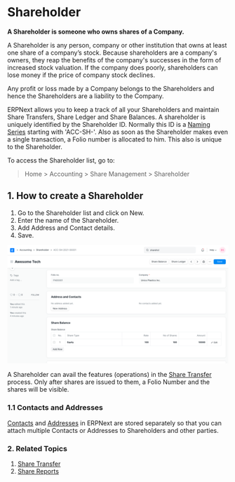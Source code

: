 
# Shareholder



**A Shareholder is someone who owns shares of a Company.**


A Shareholder is any person, company or other institution that owns at least one share of a company’s stock. Because shareholders are a company's owners, they reap the benefits of the company's successes in the form of increased stock valuation. If the company does poorly, shareholders can lose money if the price of company stock declines.


Any profit or loss made by a Company belongs to the Shareholders and hence the Shareholders are a liability to the Company.


ERPNext allows you to keep a track of all your Shareholders and maintain Share Transfers, Share Ledger and Share Balances. A shareholder is uniquely identified by the Shareholder ID. Normally this ID is a [Naming Series](/docs/en/setting-up/settings/naming-series) starting with 'ACC-SH-'. Also as soon as the Shareholder makes even a single transaction, a Folio number is allocated to him. This also is unique to the Shareholder.


To access the Shareholder list, go to:



> 
> Home > Accounting > Share Management > Shareholder
> 
> 
> 


## 1. How to create a Shareholder


1. Go to the Shareholder list and click on New.
2. Enter the name of the Shareholder.
3. Add Address and Contact details.
4. Save.


![Shareholder](/files/shareholder.png)


A Shareholder can avail the features (operations) in the [Share Transfer](/docs/en/accounts/share-transfer) process. Only after shares are issued to them, a Folio Number and the shares will be visible.


### 1.1 Contacts and Addresses


[Contacts](/docs/en/CRM/contact) and [Addresses](/docs/en/CRM/address) in ERPNext are stored separately so that you can attach multiple Contacts or Addresses to Shareholders and other parties.


### 2. Related Topics


1. [Share Transfer](/docs/en/accounts/share-transfer)
2. [Share Reports](/docs/en/accounts/share-reports)




